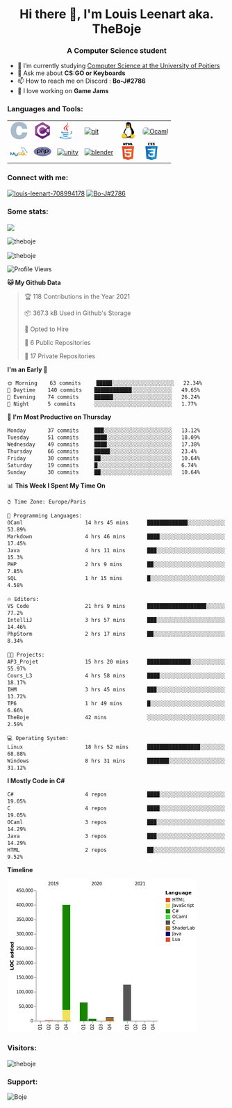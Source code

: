 <h1 align="center">Hi there 👋, I'm Louis Leenart aka. TheBoje</h1>
<h3 align="center">A Computer Science student</h3>

- 🔭 I’m currently studying [Computer Science at the University of Poitiers](http://formations.univ-poitiers.fr/fr/index/autre-diplome-niveau-master-AM/autre-diplome-niveau-master-AM/cmi-informatique-JD2XQGVY.html)
- 💬 Ask me about **CS:GO or Keyboards** <!-- TODO Ajouter un svg d'ergodox -->
- 📫 How to reach me on Discord : **Bo-J#2786**
- 🎯 I love working on **Game Jams**

<h3 align="left">Languages and Tools:</h3>
<p align="left"> 
  <table>
    <tr>
      <td><a href="https://www.cprogramming.com/" target="_blank"> <img src="https://raw.githubusercontent.com/devicons/devicon/master/icons/c/c-original.svg" alt="c" width="40" height="40"/> </a> 
      <td><a href="https://www.w3schools.com/cs/" target="_blank"> <img src="https://raw.githubusercontent.com/devicons/devicon/master/icons/csharp/csharp-original.svg" alt="csharp" width="40" height="40"/> </a> 
      <td><a href="https://www.java.com" target="_blank"> <img src="https://raw.githubusercontent.com/devicons/devicon/master/icons/java/java-original.svg" alt="java" width="40" height="40"/> </a> 
      <td><a href="https://git-scm.com/" target="_blank"> <img src="https://www.vectorlogo.zone/logos/git-scm/git-scm-icon.svg" alt="git" width="40" height="40"/> </a>
      <td><a href="https://www.linux.org/" target="_blank"> <img src="https://raw.githubusercontent.com/devicons/devicon/master/icons/linux/linux-original.svg" alt="linux" width="40" height="40"/> </a> 
      <td><a href="" target="_blank"> <img src="https://ocaml.org/img/OCaml_Sticker.svg" alt="Ocaml" width="40" height="40" style="border-radius: 5px;"/> </a>
    <tr>
      <td><a href="https://www.mysql.com/" target="_blank"> <img src="https://raw.githubusercontent.com/devicons/devicon/master/icons/mysql/mysql-original-wordmark.svg" alt="mysql" width="40" height="40"/> </a>
      <td><a href="https://www.php.net" target="_blank"> <img src="https://raw.githubusercontent.com/devicons/devicon/master/icons/php/php-original.svg" alt="php" width="40" height="40"/> </a>
      <td><a href="https://unity.com/" target="_blank"> <img src="https://www.vectorlogo.zone/logos/unity3d/unity3d-icon.svg" alt="unity" width="40" height="40"/> </a>
      <td><a href="https://www.blender.org/" target="_blank"> <img src="https://download.blender.org/branding/community/blender_community_badge_white.svg" alt="blender" width="40" height="40"/> </a> 
      <td><a href="https://www.w3.org/html/" target="_blank"> <img src="https://raw.githubusercontent.com/devicons/devicon/master/icons/html5/html5-original-wordmark.svg" alt="html5" width="40" height="40"/> </a>
      <td><a href="https://www.w3schools.com/css/" target="_blank"> <img src="https://raw.githubusercontent.com/devicons/devicon/master/icons/css3/css3-original-wordmark.svg" alt="css3" width="40" height="40"/> </a>  
  </table>
  
</p>

<h3 align="left">Connect with me:</h3>
<p align="left">
<a href="https://linkedin.com/in/louis-leenart-708994178" target="blank"><img align="center" src="https://cdn.jsdelivr.net/npm/simple-icons@3.0.1/icons/linkedin.svg" alt="louis-leenart-708994178" height="30" width="40" /></a>
<a href="https://discord.gg/Bo-J#2786" target="blank"><img align="center" src="https://cdn.jsdelivr.net/npm/simple-icons@3.0.1/icons/discord.svg" alt="Bo-J#2786" height="30" width="40" /></a> 
</p>

<h3 align="left">Some stats:</h3>
<p><img align="center" src="https://github-readme-stats.vercel.app/api?username=TheBoje&show_icons=true&theme=dark&count_private=true" /></p>

<p><img align="center" src="https://github-readme-streak-stats.herokuapp.com/?user=theboje&theme=dark&count_private=true&" alt="theboje" /></p>

<p><img align="center" src="https://github-readme-stats.vercel.app/api/wakatime?username=Bo_J&theme=dark" alt="theboje" /></p>

<!--START_SECTION:waka-->
![Profile Views](http://img.shields.io/badge/Profile%20Views-8-blue)

**🐱 My Github Data** 

> 🏆 118 Contributions in the Year 2021
 > 
> 📦 367.3 kB Used in Github's Storage 
 > 
> 💼 Opted to Hire
 > 
> 📜 6 Public Repositories 
 > 
> 🔑 17 Private Repositories  
 > 
**I'm an Early 🐤** 

```text
🌞 Morning    63 commits     █████░░░░░░░░░░░░░░░░░░░░   22.34% 
🌆 Daytime    140 commits    ████████████░░░░░░░░░░░░░   49.65% 
🌃 Evening    74 commits     ██████░░░░░░░░░░░░░░░░░░░   26.24% 
🌙 Night      5 commits      ░░░░░░░░░░░░░░░░░░░░░░░░░   1.77%

```
📅 **I'm Most Productive on Thursday** 

```text
Monday       37 commits     ███░░░░░░░░░░░░░░░░░░░░░░   13.12% 
Tuesday      51 commits     ████░░░░░░░░░░░░░░░░░░░░░   18.09% 
Wednesday    49 commits     ████░░░░░░░░░░░░░░░░░░░░░   17.38% 
Thursday     66 commits     █████░░░░░░░░░░░░░░░░░░░░   23.4% 
Friday       30 commits     ██░░░░░░░░░░░░░░░░░░░░░░░   10.64% 
Saturday     19 commits     █░░░░░░░░░░░░░░░░░░░░░░░░   6.74% 
Sunday       30 commits     ██░░░░░░░░░░░░░░░░░░░░░░░   10.64%

```


📊 **This Week I Spent My Time On** 

```text
⌚︎ Time Zone: Europe/Paris

💬 Programming Languages: 
OCaml                    14 hrs 45 mins      █████████████░░░░░░░░░░░░   53.89% 
Markdown                 4 hrs 46 mins       ████░░░░░░░░░░░░░░░░░░░░░   17.45% 
Java                     4 hrs 11 mins       ███░░░░░░░░░░░░░░░░░░░░░░   15.3% 
PHP                      2 hrs 9 mins        ██░░░░░░░░░░░░░░░░░░░░░░░   7.85% 
SQL                      1 hr 15 mins        █░░░░░░░░░░░░░░░░░░░░░░░░   4.58%

🔥 Editors: 
VS Code                  21 hrs 9 mins       ███████████████████░░░░░░   77.2% 
IntelliJ                 3 hrs 57 mins       ███░░░░░░░░░░░░░░░░░░░░░░   14.46% 
PhpStorm                 2 hrs 17 mins       ██░░░░░░░░░░░░░░░░░░░░░░░   8.34%

🐱‍💻 Projects: 
AP3_Projet               15 hrs 20 mins      ██████████████░░░░░░░░░░░   55.97% 
Cours_L3                 4 hrs 58 mins       ████░░░░░░░░░░░░░░░░░░░░░   18.17% 
IHM                      3 hrs 45 mins       ███░░░░░░░░░░░░░░░░░░░░░░   13.72% 
TP6                      1 hr 49 mins        █░░░░░░░░░░░░░░░░░░░░░░░░   6.66% 
TheBoje                  42 mins             ░░░░░░░░░░░░░░░░░░░░░░░░░   2.59%

💻 Operating System: 
Linux                    18 hrs 52 mins      █████████████████░░░░░░░░   68.88% 
Windows                  8 hrs 31 mins       ███████░░░░░░░░░░░░░░░░░░   31.12%

```

**I Mostly Code in C#** 

```text
C#                       4 repos             ████░░░░░░░░░░░░░░░░░░░░░   19.05% 
C                        4 repos             ████░░░░░░░░░░░░░░░░░░░░░   19.05% 
OCaml                    3 repos             ███░░░░░░░░░░░░░░░░░░░░░░   14.29% 
Java                     3 repos             ███░░░░░░░░░░░░░░░░░░░░░░   14.29% 
HTML                     2 repos             ██░░░░░░░░░░░░░░░░░░░░░░░   9.52%

```


**Timeline**

![Chart not found](https://raw.githubusercontent.com/TheBoje/TheBoje/main/charts/bar_graph.png) 


<!--END_SECTION:waka-->

<h3 align="left">Visitors:</h3>
<p><img align="center" src="https://visitor-badge.glitch.me/badge?page_id=TheBoje" alt="theboje" /></p>

<h3 align="left">Support:</h3>
<p><a href="https://www.buymeacoffee.com/Boje"> <img align="left" src="https://cdn.buymeacoffee.com/buttons/v2/default-yellow.png" height="50" width="210" alt="Boje" /></a></p>